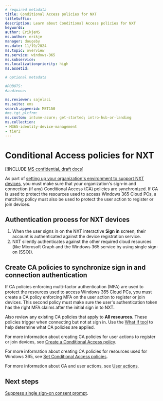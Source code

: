 ```yaml
---
# required metadata
title: Conditional Access policies for NXT
titleSuffix:
description: Learn about Conditional Access policies for NXT
keywords:
author: ErikjeMS  
ms.author: erikje
manager: dougeby
ms.date: 11/19/2024
ms.topic: overview
ms.service: windows-365
ms.subservice:
ms.localizationpriority: high
ms.assetid: 

# optional metadata

#ROBOTS:
#audience:

ms.reviewer: sajelaci
ms.suite: ems
search.appverid: MET150
#ms.tgt_pltfrm:
ms.custom: intune-azure; get-started; intro-hub-or-landing
ms.collection:
- M365-identity-device-management
- tier2
---
```


# Conditional Access policies for NXT

[!INCLUDE [MS confidential, draft docs](../includes/draft-doc.md)]

As part of [setting up your organization's environment to support NXT devices](deployment-overview.md), you must make sure that your organization's sign-in and connection (if any) Conditional Access (CA) policies are synchronized. If CA is used to protect the resources used to access Windows 365 Cloud PCs, a matching policy must also be used to protect the user action to register or join devices.

## Authentication process for NXT devices

1. When the user signs in on the NXT interactive **Sign in** screen, their account is authenticated against the device registration service.
2. NXT silently authenticates against the other required cloud resources (like Microsoft Graph and the Windows 365 service by using single sign-on (SSO)).

## Create CA policies to synchronize sign in and connection authentication

If CA policies enforcing multi-factor authentication (MFA) are used to protect the resources used to access Windows 365 Cloud PCs, you must create a CA policy enforcing MFA on the user action to register or join devices. This second policy must make sure the user's authentication token has the right MFA claims after the initial sign in to NXT.

Also review any existing CA policies that apply to **All resources**. These policies trigger when connecting but not at sign in. Use the [What If tool](/entra/identity/conditional-access/what-if-tool) to help determine what CA policies are applied.

For more information about creating CA policies for user actions to register or join devices, see [Create a Conditional Access policy](/en-us/entra/identity/conditional-access/policy-all-users-device-registration#create-a-conditional-access-policy).

For more information about creating CA policies for resources used for Windows 365, see [Set Conditional Access policies](../enterprise/set-conditional-access-policies.md).

For more information about CA and user actions, see [User actions](/entra/identity/conditional-access/concept-conditional-access-cloud-apps#user-actions).

<!-- ########################## -->
## Next steps

[Suppress single sign-on consent prompt](single-sign-on-suppress.md).
